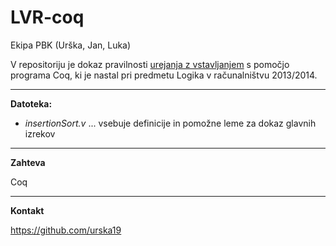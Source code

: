 LVR-coq
=======

Ekipa PBK (Urška, Jan, Luka)

V repositoriju je dokaz pravilnosti [urejanja z vstavljanjem](http://en.wikipedia.org/wiki/Insertion_sort) s pomočjo programa Coq, ki je nastal pri predmetu Logika v računalništvu 2013/2014.
___

**Datoteka:**

- *insertionSort.v* ... vsebuje definicije in pomožne leme za dokaz glavnih izrekov

___

**Zahteva**

Coq

___

**Kontakt**

https://github.com/urska19
